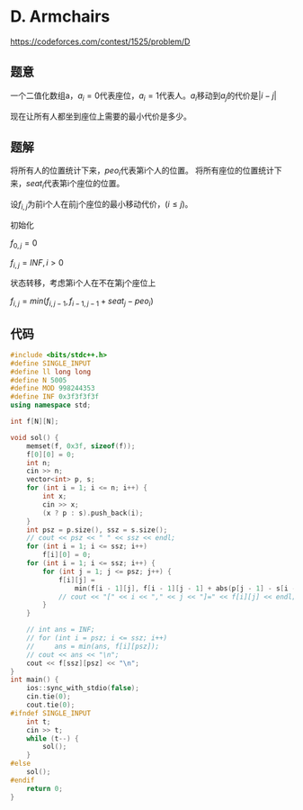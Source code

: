 # D. Armchairs
https://codeforces.com/contest/1525/problem/D

## 题意

一个二值化数组a，$a_i=0$代表座位，$a_i=1$代表人。$a_i$移动到$a_j$的代价是$|i-j|$

现在让所有人都坐到座位上需要的最小代价是多少。

## 题解

将所有人的位置统计下来，$peo_i$代表第i个人的位置。
将所有座位的位置统计下来，$seat_i$代表第i个座位的位置。

设$f_{i,j}$为前i个人在前j个座位的最小移动代价，($i\le j$)。

初始化

$f_{0,j} = 0$

$f_{i,j}=INF, i>0$

状态转移，考虑第i个人在不在第j个座位上

$f_{i,j} = min(f_{i, j-1}, f_{i-1, j-1}+seat_j-peo_i)$

## 代码

``` cpp
#include <bits/stdc++.h>
#define SINGLE_INPUT
#define ll long long
#define N 5005
#define MOD 998244353
#define INF 0x3f3f3f3f
using namespace std;

int f[N][N];

void sol() {
    memset(f, 0x3f, sizeof(f));
    f[0][0] = 0;
    int n;
    cin >> n;
    vector<int> p, s;
    for (int i = 1; i <= n; i++) {
        int x;
        cin >> x;
        (x ? p : s).push_back(i);
    }
    int psz = p.size(), ssz = s.size();
    // cout << psz << " " << ssz << endl;
    for (int i = 1; i <= ssz; i++)
        f[i][0] = 0;
    for (int i = 1; i <= ssz; i++) {
        for (int j = 1; j <= psz; j++) {
            f[i][j] =
                min(f[i - 1][j], f[i - 1][j - 1] + abs(p[j - 1] - s[i - 1]));
            // cout << "[" << i << "," << j << "]=" << f[i][j] << endl;
        }
    }

    // int ans = INF;
    // for (int i = psz; i <= ssz; i++)
    //     ans = min(ans, f[i][psz]);
    // cout << ans << "\n";
    cout << f[ssz][psz] << "\n";
}
int main() {
    ios::sync_with_stdio(false);
    cin.tie(0);
    cout.tie(0);
#ifndef SINGLE_INPUT
    int t;
    cin >> t;
    while (t--) {
        sol();
    }
#else
    sol();
#endif
    return 0;
}
```